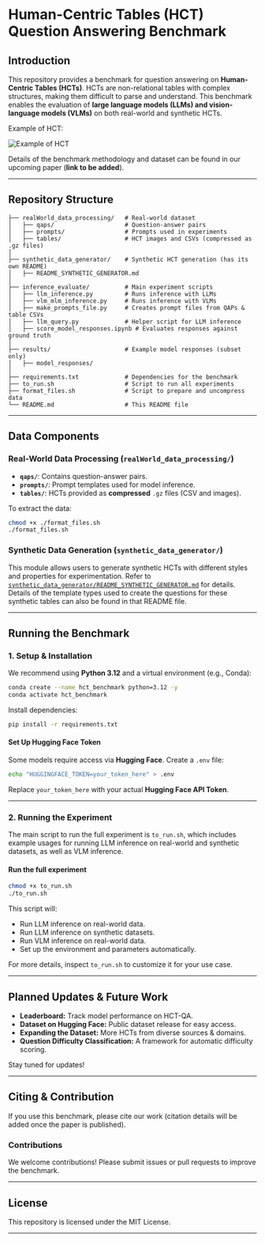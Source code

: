 # **Human-Centric Tables (HCT) Question Answering Benchmark**

## **Introduction**
This repository provides a benchmark for question answering on **Human-Centric Tables (HCTs)**. HCTs are non-relational tables with complex structures, making them difficult to parse and understand. This benchmark enables the evaluation of **large language models (LLMs) and vision-language models (VLMs)** on both real-world and synthetic HCTs.

Example of HCT:

![Example of HCT](https://hcsdtables.qcri.org/datasets/all_images/psa_10_336.jpg)


Details of the benchmark methodology and dataset can be found in our upcoming paper (**link to be added**).

---

## **Repository Structure**

```
├── realWorld_data_processing/   # Real-world dataset
│   ├── qaps/                    # Question-answer pairs
│   ├── prompts/                 # Prompts used in experiments
│   ├── tables/                  # HCT images and CSVs (compressed as .gz files)
│
├── synthetic_data_generator/    # Synthetic HCT generation (has its own README)
│   ├── README_SYNTHETIC_GENERATOR.md
│
├── inference_evaluate/          # Main experiment scripts
│   ├── llm_inference.py         # Runs inference with LLMs
│   ├── vlm_mlm_inference.py     # Runs inference with VLMs
│   ├── make_prompts_file.py     # Creates prompt files from QAPs & table CSVs
│   ├── llm_query.py             # Helper script for LLM inference
│   ├── score_model_responses.ipynb # Evaluates responses against ground truth
│
├── results/                     # Example model responses (subset only)
│   ├── model_responses/
│
├── requirements.txt             # Dependencies for the benchmark
├── to_run.sh                    # Script to run all experiments
├── format_files.sh              # Script to prepare and uncompress data
└── README.md                    # This README file
```

---

## **Data Components**

### **Real-World Data Processing** (`realWorld_data_processing/`)
- **`qaps/`**: Contains question-answer pairs.
- **`prompts/`**: Prompt templates used for model inference.
- **`tables/`**: HCTs provided as **compressed** `.gz` files (CSV and images).
  
To extract the data:
```bash
chmod +x ./format_files.sh
./format_files.sh
```

### **Synthetic Data Generation** (`synthetic_data_generator/`)
This module allows users to generate synthetic HCTs with different styles and properties for experimentation.
Refer to [`synthetic_data_generator/README_SYNTHETIC_GENERATOR.md`](synthetic_data_generator/README_SYNTHETIC_GENERATOR.md) for details. Details of the template types used to create the questions for these synthetic tables can also be found in that README file.

---

## **Running the Benchmark**

### **1. Setup & Installation**

We recommend using **Python 3.12** and a virtual environment (e.g., Conda):
```bash
conda create --name hct_benchmark python=3.12 -y
conda activate hct_benchmark
```

Install dependencies:
```bash
pip install -r requirements.txt
```

#### **Set Up Hugging Face Token**
Some models require access via **Hugging Face**. Create a `.env` file:
```bash
echo "HUGGINGFACE_TOKEN=your_token_here" > .env
```
Replace `your_token_here` with your actual **Hugging Face API Token**.

---

### **2. Running the Experiment**

The main script to run the full experiment is `to_run.sh`, which includes example usages for running LLM inference on real-world and synthetic datasets, as well as VLM inference.

#### **Run the full experiment**
```bash
chmod +x to_run.sh
./to_run.sh
```
This script will:
- Run LLM inference on real-world data.
- Run LLM inference on synthetic datasets.
- Run VLM inference on real-world data.
- Set up the environment and parameters automatically.

For more details, inspect `to_run.sh` to customize it for your use case.

---

## **Planned Updates & Future Work**

- **Leaderboard:** Track model performance on HCT-QA.
- **Dataset on Hugging Face:** Public dataset release for easy access.
- **Expanding the Dataset:** More HCTs from diverse sources & domains.
- **Question Difficulty Classification:** A framework for automatic difficulty scoring.

Stay tuned for updates!

---

## **Citing & Contribution**

If you use this benchmark, please cite our work (citation details will be added once the paper is published).

### **Contributions**
We welcome contributions! Please submit issues or pull requests to improve the benchmark.

---

## **License**

This repository is licensed under the MIT License.

---
